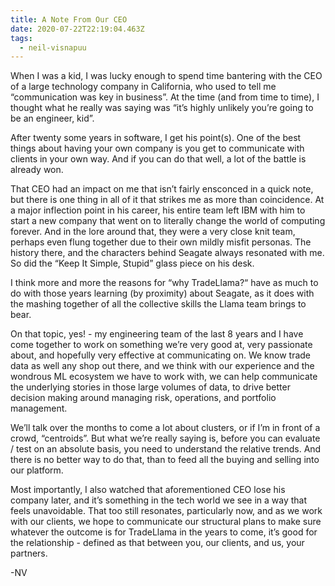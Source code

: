```yaml
---
title: A Note From Our CEO
date: 2020-07-22T22:19:04.463Z
tags:
  - neil-visnapuu
---
```

When I was a kid, I was lucky enough to spend time bantering with the CEO of a large technology company in California, who used to tell me “communication was key in business”. At the time (and from time to time), I thought what he really was saying was “it’s highly unlikely you’re going to be an engineer, kid”.

After twenty some years in software, I get his point(s). One of the best things about having your own company is you get to communicate with clients in your own way. And if you can do that well, a lot of the battle is already won.

That CEO had an impact on me that isn’t fairly ensconced in a quick note, but there is one thing in all of it that strikes me as more than coincidence. At a major inflection point in his career, his entire team left IBM with him to start a new company that went on to literally change the world of computing forever. And in the lore around that, they were a very close knit team, perhaps even flung together due to their own mildly misfit personas. The history there, and the characters behind Seagate always resonated with me. So did the “Keep It Simple, Stupid” glass piece on his desk.

I think more and more the reasons for “why TradeLlama?“ have as much to do with those years learning (by proximity) about Seagate, as it does with the mashing together of all the collective skills the Llama team brings to bear.

On that topic, yes! - my engineering team of the last 8 years and I have come together to work on something we’re very good at, very passionate about, and hopefully very effective at communicating on. We know trade data as well any shop out there, and we think with our experience and the wondrous ML ecosystem we have to work with, we can help communicate the underlying stories in those large volumes of data, to drive better decision making around managing risk, operations, and portfolio management.

We’ll talk over the months to come a lot about clusters, or if I’m in front of a crowd, “centroids”. But what we’re really saying is, before you can evaluate / test on an absolute basis, you need to understand the relative trends. And there is no better way to do that, than to feed all the buying and selling into our platform.

Most importantly, I also watched that aforementioned CEO lose his company later, and it’s something in the tech world we see in a way that feels unavoidable. That too still resonates, particularly now, and as we work with our clients, we hope to communicate our structural plans to make sure whatever the outcome is for TradeLlama in the years to come, it’s good for the relationship - defined as that between you, our clients, and us, your partners.

\-NV